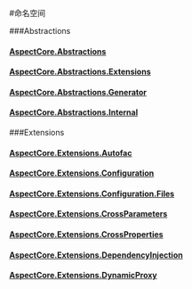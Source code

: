 #命名空间

###Abstractions

<h4><a href="AspectCore.Abstractions.html">AspectCore.Abstractions</a></h4>
<section></section>

<h4><a href="AspectCore.Abstractions.Extensions.html">AspectCore.Abstractions.Extensions</a></h4>
<section></section>

<h4><a href="AspectCore.Abstractions.Generator.html">AspectCore.Abstractions.Generator</a></h4>
<section></section>

<h4><a href="AspectCore.Abstractions.Internal.html">AspectCore.Abstractions.Internal</a></h4>
<section></section>

###Extensions

<h4><a href="AspectCore.Extensions.Autofac.html">AspectCore.Extensions.Autofac</a></h4>
<section></section>

<h4><a href="AspectCore.Extensions.Configuration.html">AspectCore.Extensions.Configuration</a></h4>
<section></section>

<h4><a href="AspectCore.Extensions.Configuration.Filestml">AspectCore.Extensions.Configuration.Files</a></h4>
<section></section>

<h4><a href="AspectCore.Extensions.CrossParameters.html">AspectCore.Extensions.CrossParameters</a></h4>
<section></section>

<h4><a href="AspectCore.Extensions.CrossProperties.html">AspectCore.Extensions.CrossProperties</a></h4>
<section></section>

<h4><a href="AspectCore.Extensions.DependencyInjection.html">AspectCore.Extensions.DependencyInjection</a></h4>
<section></section>

<h4><a href="AspectCore.Extensions.DynamicProxy.html">AspectCore.Extensions.DynamicProxy</a></h4>
<section></section>
